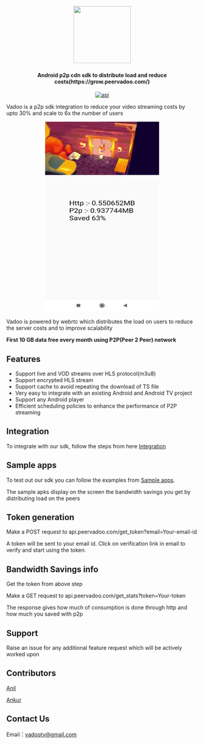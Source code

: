 <p align="center">
<img src="https://media-exp1.licdn.com/dms/image/C510BAQEut625xhgL8w/company-logo_200_200/0?e=1595462400&v=beta&t=34DYAra_uBHEmaJjV_iOaaZnroFxQ2csZgXwJsco7rg"  width="150" height="150">  
</p> 

<h4 align="center">Android p2p cdn sdk to distribute load and reduce costs(https://grow.peervadoo.com/)</h4>

<p align="center">
<a href="https://android-arsenal.com/api?level=19"><img src="https://img.shields.io/badge/API-19%2B-brightgreen.svg?style=flat" alt="api"></a>        
</p>  

Vadoo is a p2p sdk integration to reduce your video streaming costs by upto 30% and scale to 6x the number of users

<p align="center">
<img src="Vadoo_player.jpg"  width="300" height="500">
</p>

Vadoo is powered by webrtc which distributes the load on users to reduce the server costs and to improve scalability

**First 10 GB data free every month using P2P(Peer 2 Peer) network** 

## Features
- Support live and VOD streams over HLS protocol(m3u8)
- Support encrypted HLS stream
- Support cache to avoid repeating the download of TS file
- Very easy to integrate with an existing Android and Android TV project
- Support any Android player
- Efficient scheduling policies to enhance the performance of P2P streaming

## Integration

To integrate with our sdk, follow the steps from here [Integration](Integration.md)

## Sample apps

To test out our sdk you can follow the examples from [Sample apps](sample_apps). 

The sample apks display on the screen the bandwidth savings you get by distributing load on the peers 

## Token generation

Make a POST request to api.peervadoo.com/get_token?email=Your-email-id

A token will be sent to your email id. Click on verification link in email to verify and start using the token.

## Bandwidth Savings info

Get the token from above step

Make a GET request to api.peervadoo.com/get_stats?token=Your-token

The response gives how much of consumption is done through http and how much you saved with p2p

## Support

Raise an issue for any additional feature request which will be actively worked upon

## Contributors

[Anil](https://gitlab.com/matcha72)

[Ankur](https://github.com/ncodepro)

## Contact Us
Email：vadootv@gmail.com
